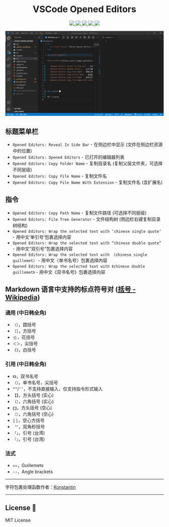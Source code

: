 <p>
  <h1 align="center">VSCode Opened Editors</h1>
</p>

<p align="center">
  <a href="https://github.com/xianghongai/vscode-opened-editors">
    <img src="https://img.shields.io/github/repo-size/xianghongai/vscode-opened-editors?style=plastic&color=4ac51c">
  </a>
  <a href="https://marketplace.visualstudio.com/items?itemName=nicholashsiang.vscode-opened-editors">
    <img src="https://vsmarketplacebadge.apphb.com/version-short/nicholashsiang.vscode-opened-editors.svg?style=plastic&color=408cff">
  </a>
  <a href="https://marketplace.visualstudio.com/items?itemName=nicholashsiang.vscode-opened-editors">
    <img src="https://vsmarketplacebadge.apphb.com/installs-short/nicholashsiang.vscode-opened-editors.svg?style=plastic&color=4ac51c">
  </a>
  <a href="https://marketplace.visualstudio.com/items?itemName=nicholashsiang.vscode-opened-editors">
    <img src="https://vsmarketplacebadge.apphb.com/rating-short/nicholashsiang.vscode-opened-editors.svg?style=plastic&color=4ac51c">
  </a>
  <a href="https://marketplace.visualstudio.com/items?itemName=nicholashsiang.vscode-opened-editors">
    <img src="https://img.shields.io/github/license/xianghongai/vscode-opened-editors?maxAge=2592000&style=plastic&color=4ac51c">
  </a>
</p>

![ScreenShots](https://raw.githubusercontent.com/caringrun/assets/master/vscode-opened-editors.gif)

## 标题菜单栏

- `Opened Editors: Reveal In Side Bar` - 在侧边栏中显示 (文件在侧边栏资源中的位置)
- `Opened Editors: Opened Editors` - 已打开的编辑器列表
- `Opened Editors: Copy Folder Name` - 复制目录名 (复制父层文件夹，可选择不同层级)
- `Opened Editors: Copy File Name` - 复制文件名
- `Opened Editors: Copy File Name With Extension` - 复制文件名 (含扩展名)

## 指令

- `Opened Editors: Copy Path Name` - 复制文件路径 (可选择不同层级)
- `Opened Editors: File Tree Generator` - 文件结构树 (侧边栏右键复制目录树结构)
- `Opened Editors: Wrap the selected text with ‘chinese single quote’` - 用中文‘单引号’包裹选择内容
- `Opened Editors: Wrap the selected text with “chinese double quote”` - 用中文“双引号”包裹选择内容
- `Opened Editors: Wrap the selected text with 〈chinese single guillemet〉` - 用中文〈单书名号〉包裹选择内容
- `Opened Editors: Wrap the selected text with 《chinese double guillemet》` - 用中文《双书名号》包裹选择内容

## Markdown 语言中支持的标点符号对 ([括号 - Wikipedia](https://zh.wikipedia.org/zh-cn/%E6%8B%AC%E5%8F%B7))

### 通用 (中日韩全角)

- `（）`，圆括号
- `［］`，方括号
- `｛｝`，花括号
- `＜＞`，尖括号
- `｟｠`，白括号

### 引用 (中日韩全角)

- `《》`，双书名号
- `〈〉`，单书名号，尖括号
- `“”`/`‘’`，不支持直接输入，仅支持指令形式输入
- `【】`，方头括号 (实心)
- `〔〕`，六角括号 (实心)
- `〖〗`，方头括号 (空心)
- `〘〙`，六角括号 (空心)
- `〚〛`，空心方括号
- `〝〞`，双角秒括号
- `「」`，引号 (台湾)
- `『』`，引号 (台湾)

### 法式

- `«»`，Guillemets
- `‹›`，Angle brackets

---

字符包裹处理函数作者：[Konstantin](https://github.com/gko/wrap)

---

## License 📃

MIT License
